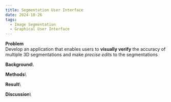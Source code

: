 ```yaml
---
title: Segmentation User Interface
date: 2024-10-26
tags:
  - Image Segmentation
  - Graphical User Interface
---
```


**Problem**\
Develop an application that enables users to **visually verify** the accuracy of multiple 3D segmentations and make *precise edits* to the segmentations

**Background**\

**Methods**\

**Result**\

**Discussion**\


<!--more-->
